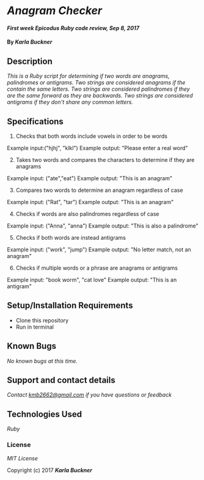 # _Anagram Checker_

#### _First week Epicodus Ruby code review, Sep 8, 2017_

#### By _**Karla Buckner**_

## Description

_This is a Ruby script for determining if two words are anagrams, palindromes or antigrams. Two strings are considered anagrams if the contain the same letters. Two strings are considered palindromes if they are the same forward as they are backwards. Two strings are considered antigrams if they don't share any common letters._

## Specifications

1. Checks that both words include vowels in order to be words

  Example input:("hjhj", "klkl") Example output: "Please enter a real word"

2. Takes two words and compares the characters to determine if they are anagrams

  Example input: ("ate","eat") Example output: "This is an anagram"

3. Compares two words to determine an anagram regardless of case

  Example input: ("Rat", "tar")  Example output: "This is an anagram"

4. Checks if words are also palindromes regardless of case

  Example input: ("Anna", "anna")  Example output: "This is also a palindrome"

5. Checks if both words are instead antigrams

  Example input: ("work", "jump")  Example output: "No letter match, not an anagram"

6. Checks if multiple words or a phrase are anagrams or antigrams

  Example input: "book worm", "cat love"  Example output: "This is an antigram"

## Setup/Installation Requirements

* Clone this repository
* Run in terminal

## Known Bugs

_No known bugs at this time._

## Support and contact details

_Contact kmb2662@gmail.com if you have questions or feedback_

## Technologies Used

_Ruby_

### License

*MIT License*

Copyright (c) 2017 **_Karla Buckner_**

